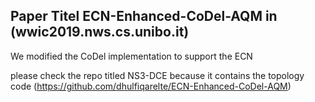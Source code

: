 ## Paper Titel ECN-Enhanced-CoDel-AQM in (wwic2019.nws.cs.unibo.it)

We modified the CoDel implementation to support the ECN

please check the repo titled NS3-DCE because it contains the topology code (https://github.com/dhulfiqarelte/ECN-Enhanced-CoDel-AQM)

